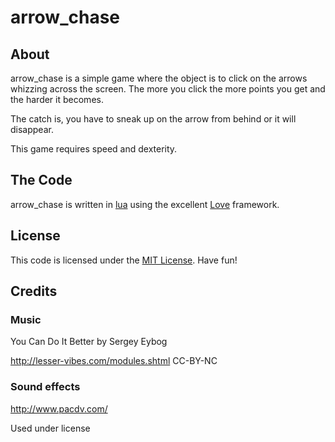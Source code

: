 # arrow\_chase

## About

arrow\_chase is a simple game where the object is to click on the arrows whizzing across the screen. The more you click the more points you get and the harder it becomes.

The catch is, you have to sneak up on the arrow from behind or it will disappear.

This game requires speed and dexterity.


## The Code

arrow\_chase is written in [lua](http://www.lua.org/) using the excellent [Love](http://love2d.org/) framework.


## License

This code is licensed under the [MIT License](http://www.opensource.org/licenses/mit-license.html). Have fun!

## Credits

### Music
You Can Do It Better by Sergey Eybog

http://lesser-vibes.com/modules.shtml CC-BY-NC

### Sound effects 
http://www.pacdv.com/

Used under license